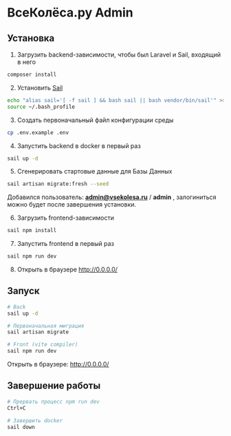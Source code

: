 
# ВсеКолёса.ру Admin

## Установка

1. Загрузить backend-зависимости, чтобы был Laravel и Sail, входящий в него

```bash
composer install
```

2. Установить [Sail](https://laravel.com/docs/10.x/sail)

```bash
echo "alias sail='[ -f sail ] && bash sail || bash vendor/bin/sail'" >>~/.bash_profile
source ~/.bash_profile
```

3. Создать первоначальный файл конфигурации среды

```bash
cp .env.example .env
```

4. Запустить backend в docker в первый раз

```bash
sail up -d
```

5. Сгенерировать стартовые данные для Базы Данных

```bash
sail artisan migrate:fresh --seed
```

Добавился пользователь: **admin@vsekolesa.ru** / **admin** , залогиниться можно будет после завершения установки.

6. Загрузить frontend-зависимости

```bash
sail npm install
```

7. Запустить frontend в первый раз

```bash
sail npm run dev
```

8. Открыть в браузере http://0.0.0.0/

## Запуск

```bash
# Back
sail up -d

# Первоначальная миграция
sail artisan migrate

# Front (vite compiler)
sail npm run dev
```

Открыть в браузере: http://0.0.0.0/

## Завершение работы

```bash
# Прервать процесc npm run dev
Ctrl+C 

# Завершить docker
sail down
```
